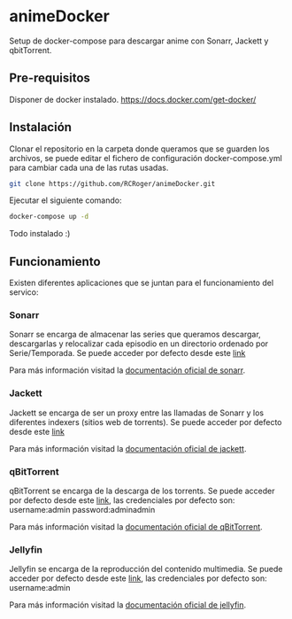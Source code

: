 # animeDocker
Setup de docker-compose para descargar anime con Sonarr, Jackett y qbitTorrent.

## Pre-requisitos

Disponer de docker instalado. https://docs.docker.com/get-docker/

## Instalación

Clonar el repositorio en la carpeta donde queramos que se guarden los archivos, se puede editar el fichero de configuración docker-compose.yml para cambiar cada una de las rutas usadas.
```bash
git clone https://github.com/RCRoger/animeDocker.git
```

Ejecutar el siguiente comando:
```bash
docker-compose up -d
```

Todo instalado :)

## Funcionamiento

Existen diferentes aplicaciones que se juntan para el funcionamiento del servico:

### Sonarr

Sonarr se encarga de almacenar las series que queramos descargar, descargarlas y relocalizar cada episodio en un directorio ordenado por Serie/Temporada.
Se puede acceder por defecto desde este [link](http://localhost:8989)

Para más información visitad la [documentación oficial de sonarr](https://wiki.servarr.com/sonarr).

### Jackett

Jackett se encarga de ser un proxy entre las llamadas de Sonarr y los diferentes indexers (sitios web de torrents).
Se puede acceder por defecto desde este [link](http://localhost:8989)

Para más información visitad la [documentación oficial de jackett](https://github.com/Jackett/Jackett).

### qBitTorrent

qBitTorrent se encarga de la descarga de los torrents.
Se puede acceder por defecto desde este [link](http://localhost:8080), las credenciales por defecto son:
username:admin
password:adminadmin

Para más información visitad la [documentación oficial de qBitTorrent](https://github.com/qbittorrent/qBittorrent/wiki).

### Jellyfin

Jellyfin se encarga de la reproducción del contenido multimedia.
Se puede acceder por defecto desde este [link](http://localhost:8096), las credenciales por defecto son:
username:admin

Para más información visitad la [documentación oficial de jellyfin](https://jellyfin.org/docs/).

